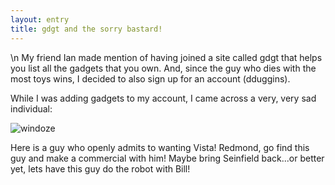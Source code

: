 ```yaml
---
layout: entry
title: gdgt and the sorry bastard!
---
```


\n    My friend Ian made mention of having joined a site called gdgt that helps you list all the gadgets that you own.  And, since the guy who dies with the most toys wins, I decided to also sign up for an account (dduggins).

While I was adding gadgets to my account, I came across a very, very sad individual:


![windoze](http://weatheredwatcher.files.wordpress.com/2009/09/media_httpimgskitchco_ibfsh-scaled500.jpg)


Here is a guy who openly admits to wanting Vista!  Redmond, go find this guy and make a commercial with him!  Maybe bring Seinfield back...or better yet, lets have this guy do the robot with Bill!
  
